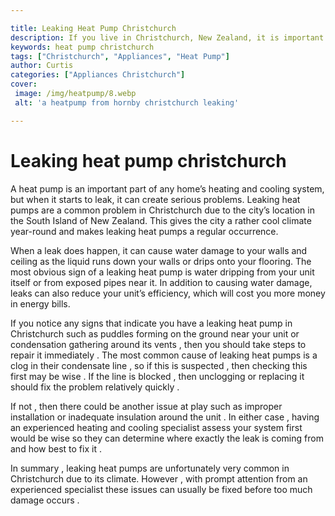 ```yaml
---

title: Leaking Heat Pump Christchurch
description: If you live in Christchurch, New Zealand, it is important to be aware of the potential for heat pump leaks due to the city's cool climate, so read on to learn more about this issue.
keywords: heat pump christchurch
tags: ["Christchurch", "Appliances", "Heat Pump"]
author: Curtis
categories: ["Appliances Christchurch"]
cover: 
 image: /img/heatpump/8.webp
 alt: 'a heatpump from hornby christchurch leaking'

---
```


# Leaking heat pump christchurch

A heat pump is an important part of any home’s heating and cooling system, but when it starts to leak, it can create serious problems. Leaking heat pumps are a common problem in Christchurch due to the city’s location in the South Island of New Zealand. This gives the city a rather cool climate year-round and makes leaking heat pumps a regular occurrence.

When a leak does happen, it can cause water damage to your walls and ceiling as the liquid runs down your walls or drips onto your flooring. The most obvious sign of a leaking heat pump is water dripping from your unit itself or from exposed pipes near it. In addition to causing water damage, leaks can also reduce your unit’s efficiency, which will cost you more money in energy bills.

If you notice any signs that indicate you have a leaking heat pump in Christchurch such as puddles forming on the ground near your unit or condensation gathering around its vents , then you should take steps to repair it immediately . The most common cause of leaking heat pumps is a clog in their condensate line , so if this is suspected , then checking this first may be wise . If the line is blocked , then unclogging or replacing it should fix the problem relatively quickly . 

If not , then there could be another issue at play such as improper installation or inadequate insulation around the unit . In either case , having an experienced heating and cooling specialist assess your system first would be wise so they can determine where exactly the leak is coming from and how best to fix it . 

In summary , leaking heat pumps are unfortunately very common in Christchurch due to its climate. However , with prompt attention from an experienced specialist these issues can usually be fixed before too much damage occurs .